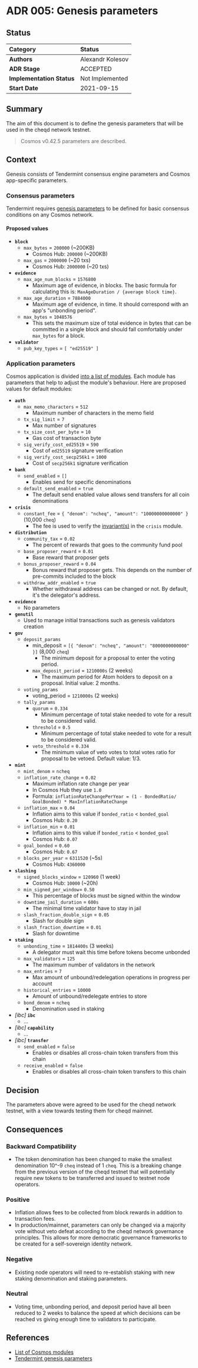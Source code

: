 # ADR 005: Genesis parameters

## Status

| Category | Status |
| :--- | :--- |
| **Authors** | Alexandr Kolesov |
| **ADR Stage** | ACCEPTED |
| **Implementation Status** | Not Implemented |
| **Start Date** | 2021-09-15 |

## Summary

The aim of this document is to define the genesis parameters that will be used in the cheqd network testnet.

> Cosmos v0.42.5 parameters are described.

## Context

Genesis consists of Tendermint consensus engine parameters and Cosmos app-specific parameters.

### Consensus parameters

Tendermint requires [genesis parameters](https://docs.tendermint.com/master/tendermint-core/using-tendermint.html#genesis) to be defined for basic consensus conditions on any Cosmos network.

#### Proposed values

* **`block`**
  * `max_bytes` = `200000` \(~200KB\)
    * Cosmos Hub: `200000` \(~200KB\)
  * `max_gas` = `2000000` \(~20 txs\)
    * Cosmos Hub: `2000000` \(~20 txs\)
* **`evidence`**
  * `max_age_num_blocks` = `1576800`
    * Maximum age of evidence, in blocks. The basic formula for calculating this is: `MaxAgeDuration / {average block time}`.
  * `max_age_duration` = `7884000`
    * Maximum age of evidence, in time. It should correspond with an app's "unbonding period".
  * `max_bytes` = `1048576`
    * This sets the maximum size of total evidence in bytes that can be committed in a single block and should fall comfortably under `max_bytes` for a block.
* **`validator`**
  * `pub_key_types` = `[ "ed25519" ]`

### Application parameters

Cosmos application is divided [into a list of modules](https://docs.cosmos.network/v0.44/modules/). Each module has parameters that help to adjust the module's behaviour. Here are proposed values for default modules:

* **`auth`**
  * `max_memo_characters` = `512`
    * Maximum number of characters in the memo field
  * `tx_sig_limit` = `7`
    * Max number of signatures
  * `tx_size_cost_per_byte` = `10`
    * Gas cost of transaction byte
  * `sig_verify_cost_ed25519` = `590`
    * Cost of `ed25519` signature verification
  * `sig_verify_cost_secp256k1` = `1000`
    * Cost of `secp256k1` signature verification
* **`bank`**
  * `send_enabled` = `[]`
    * Enables send for specific denominations
  * `default_send_enabled` = `true`
    * The default send enabled value allows send transfers for all coin denominations
* **`crisis`**
  * `constant_fee` = `{ "denom": "ncheq", "amount": "10000000000000" }` \(10,000 `cheq`\)
    * The fee is used to verify the [invariant\(s\)](https://docs.cosmos.network/v0.44/building-modules/invariants.html) in the `crisis` module.
* **`distribution`**
  * `community_tax` = `0.02`
    * The percent of rewards that goes to the community fund pool
  * `base_proposer_reward` = `0.01`
    * Base reward that proposer gets
  * `bonus_proposer_reward` = `0.04`
    * Bonus reward that proposer gets. This depends on the number of pre-commits included to the block
  * `withdraw_addr_enabled` = `true`
    * Whether withdrawal address can be changed or not. By default, it's the delegator's address.
* **`evidence`**
  * No parameters
* **`genutil`**
  * Used to manage initial transactions such as genesis validators creation
* **`gov`**
  * `deposit_params`
    * min\_deposit = `[{ "denom": "ncheq", "amount": "8000000000000" }]` \(8,000 `cheq`\)
      * The minimum deposit for a proposal to enter the voting period.
    * `max_deposit_period` = `1210000s` \(2 weeks\)
      * The maximum period for Atom holders to deposit on a proposal. Initial value: 2 months.
  * `voting_params`
    * voting\_period = `1210000s` \(2 weeks\)
  * `tally_params`
    * `quorum` = `0.334`
      * Minimum percentage of total stake needed to vote for a result to be considered valid. 
    * `threshold` = `0.5`
      * Minimum percentage of total stake needed to vote for a result to be considered valid.
    * `veto_threshold` = `0.334`
      * The minimum value of veto votes to total votes ratio for proposal to be vetoed. Default value: 1/3.
* **`mint`**
  * `mint_denom` = `ncheq`
  * `inflation_rate_change` = `0.02`
    * Maximum inflation rate change per year
    * In Cosmos Hub they use `1.0`
    * Formula: `inflationRateChangePerYear = (1 - BondedRatio/ GoalBonded) * MaxInflationRateChange`
  * `inflation_max` = `0.04`
    * Inflation aims to this value if `bonded_ratio` &lt; `bonded_goal`
    * Cosmos Hub: `0.20`
  * `inflation_min` = `0.01`
    * Inflation aims to this value if `bonded_ratio` &lt; `bonded_goal`
    * Cosmos Hub: `0.07`
  * `goal_bonded` = `0.60`
    * Cosmos Hub: `0.67`
  * `blocks_per_year` = `6311520` \(~5s\)
    * Cosmos Hub: `4360000`
* **`slashing`**
  * `signed_blocks_window` = `120960` \(1 week\)
    * Cosmos Hub: `10000` \(~20h\)
  * `min_signed_per_window`= `0.50`
    * This percentage of blocks must be signed within the window
  * `downtime_jail_duration` = `600s`
    * The minimal time validator have to stay in jail
  * `slash_fraction_double_sign` = `0.05`
    * Slash for double sign
  * `slash_fraction_downtime` = `0.01`
    * Slash for downtime
* **`staking`**
  * `unbonding_time` = `1814400s` \(3 weeks\)
    * A delegator must wait this time before tokens become unbonded
  * `max_validators` = `125`
    * The maximum number of validators in the network
  * `max_entries` = `7`
    * Max amount of unbound/redelegation operations in progress per account
  * `historical_entries` = `10000`
    * Amount of unbound/redelegate entries to store
  * `bond_denom` = `ncheq`
    * Denomination used in staking
* _\[ibc\]_ **`ibc`**
  * ...
* _\[ibc\]_ **`capability`**
  * ...
* _\[ibc\]_ **`transfer`**
  * `send_enabled` = `false`
    * Enables or disables all cross-chain token transfers from this chain
  * `receive_enabled` = `false`
    * Enables or disables all cross-chain token transfers to this chain

## Decision

The parameters above were agreed to be used for the cheqd network testnet, with a view towards testing them for cheqd mainnet.

## Consequences

### Backward Compatibility

* The token denomination has been changed to make the smallest denomination 10^-9 `cheq` instead of 1 `cheq`. This is a breaking change from the previous version of the cheqd testnet that will potentially require new tokens to be transferred and issued to testnet node operators.

### Positive

* Inflation allows fees to be collected from block rewards in addition to transaction fees.
* In production/mainnet, parameters can only be changed via a majority vote without veto defeat according to the cheqd network governance principles. This allows for more democratic governance frameworks to be created for a self-sovereign identity network.

### Negative

* Existing node operators will need to re-establish staking with new staking denomination and staking parameters.

### Neutral

* Voting time, unbonding period, and deposit period have all been reduced to 2 weeks to balance the speed at which decisions can be reached vs giving enough time to validators to participate.

## References

* [List of Cosmos modules](https://docs.cosmos.network/v0.44/modules/)
* [Tendermint genesis parameters](https://docs.tendermint.com/master/tendermint-core/using-tendermint.html#genesis)

